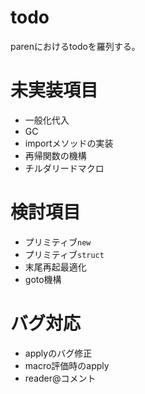 # todo
parenにおけるtodoを羅列する。

# 未実装項目
- 一般化代入
- GC
- importメソッドの実装
- 再帰関数の機構
- チルダリードマクロ

# 検討項目
- プリミティブ`new`
- プリミティブ`struct`
- 末尾再起最適化
- goto機構

# バグ対応
- applyのバグ修正
- macro評価時のapply
- reader@コメント
